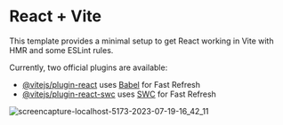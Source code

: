 # React + Vite

This template provides a minimal setup to get React working in Vite with HMR and some ESLint rules.

Currently, two official plugins are available:

- [@vitejs/plugin-react](https://github.com/vitejs/vite-plugin-react/blob/main/packages/plugin-react/README.md) uses [Babel](https://babeljs.io/) for Fast Refresh
- [@vitejs/plugin-react-swc](https://github.com/vitejs/vite-plugin-react-swc) uses [SWC](https://swc.rs/) for Fast Refresh


![screencapture-localhost-5173-2023-07-19-16_42_11](https://github.com/Navodhya-2011/HooBank/assets/73772623/cb589ae1-b615-43f9-a603-b43573c09639)
